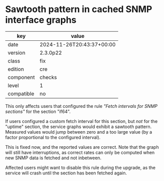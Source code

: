 [//]: # (werk v2)
# Sawtooth pattern in cached SNMP interface graphs

key        | value
---------- | ---
date       | 2024-11-26T20:43:37+00:00
version    | 2.3.0p22
class      | fix
edition    | cre
component  | checks
level      | 1
compatible | no

This only affects users that configured the rule _"Fetch intervals for SNMP sections"_ for the section "if64".

If users configured a custom fetch interval for this section, but _not_ for the "uptime" section, the service graphs would exhibit a sawtooth pattern.
Measured values would jump between zero and a too large value (by a factor proportional to the configured interval).

This is fixed now, and the reported values are correct.
Note that the graph will still have interruptions, as correct rates can only be computed when new SNMP data is fetched and not inbetween.

Affected users might want to disable this rule during the upgrade, as the service will crash until the section has been fetched again.
